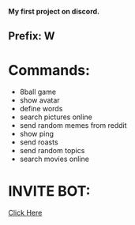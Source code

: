 

**My first project on discord.**

Prefix: **W**
---

# Commands:
- 8ball game  
- show avatar  
- define words  
- search pictures online 
- send random memes from reddit  
- show ping  
- send roasts  
- send random topics  
- search movies online 

# INVITE BOT:
[Click Here](https://discord.com/api/oauth2/authorize?client_id=746827569311121479&permissions=0&scope=bot)

